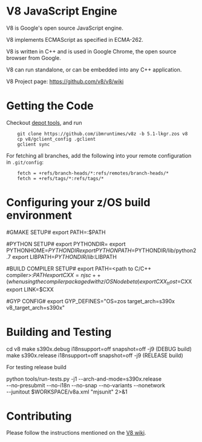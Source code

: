 V8 JavaScript Engine
=============

V8 is Google's open source JavaScript engine.

V8 implements ECMAScript as specified in ECMA-262.

V8 is written in C++ and is used in Google Chrome, the open source
browser from Google.

V8 can run standalone, or can be embedded into any C++ application.

V8 Project page: https://github.com/v8/v8/wiki


Getting the Code
=============

Checkout [depot tools](http://www.chromium.org/developers/how-tos/install-depot-tools), and run

        git clone https://github.com/ibmruntimes/v8z -b 5.1-lkgr.zos v8
        cp v8/gclient_config .gclient
        gclient sync

For fetching all branches, add the following into your remote
configuration in `.git/config`:

        fetch = +refs/branch-heads/*:refs/remotes/branch-heads/*
        fetch = +refs/tags/*:refs/tags/*


Configuring your z/OS build environment
================
 #GMAKE SETUP#
 export PATH=<PATH TO GMAKE>:$PATH
 
 #PYTHON SETUP#
 export PYTHONDIR=<path to folder where python is installed>
 export PYTHONHOME=$PYTHONDIR
 export PYTHONPATH=$PYTHONDIR/lib/python2.7 
 export LIBPATH=$PYTHONDIR/lib:$LIBPATH
 
 #BUILD COMPILER SETUP#
 export PATH=<path to C/C++ compiler>:$PATH
 export CXX=njsc++ (when using the compiler packaged with z/OS Node beta)
 export CXX_host=$CXX
 export LINK=$CXX

 #GYP CONFIG#
 export GYP_DEFINES="OS=zos target_arch=s390x v8_target_arch=s390x"

Building and Testing
=============
cd v8
make s390x.debug i18nsupport=off snapshot=off -j9 (DEBUG build)
make s390x.release i18nsupport=off snapshot=off -j9 (RELEASE build)

For testing release build

python tools/run-tests.py -j1 --arch-and-mode=s390x.release \
    --no-presubmit --no-i18n --no-snap --no-variants --nonetwork \
        --junitout $WORKSPACE/v8a.xml "mjsunit" 2>&1


Contributing
=============

Please follow the instructions mentioned on the
[V8 wiki](https://github.com/v8/v8/wiki/Contributing).
